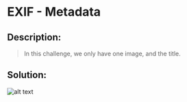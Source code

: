 # EXIF - Metadata

## Description:
> In this challenge, we only have one image, and the title.

## Solution:

![alt text]([http://url/to/img.png](http://challenge01.root-me.org/steganographie/ch1/ch1.png)http://challenge01.root-me.org/steganographie/ch1/ch1.png)
